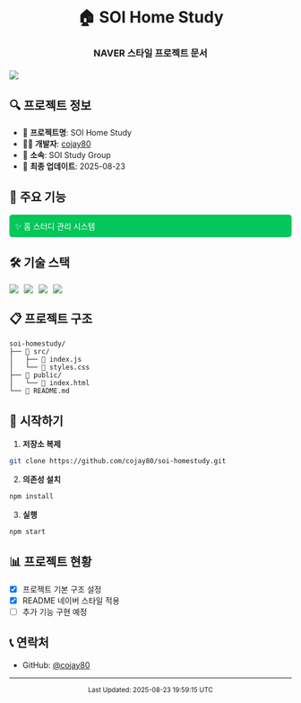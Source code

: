 <div align="center">
  
# 🏠 SOI Home Study
### NAVER 스타일 프로젝트 문서
  
</div>

<div style="margin: 20px 0;">
  <img src="https://img.shields.io/badge/SOI_Study-03C75A?style=for-the-badge&logo=github&logoColor=white"/>
</div>

## 🔍 프로젝트 정보

- 📝 **프로젝트명**: SOI Home Study
- 👨‍💻 **개발자**: [cojay80](https://github.com/cojay80)
- 🏢 **소속**: SOI Study Group
- 📅 **최종 업데이트**: 2025-08-23

## 📌 주요 기능

<div style="background-color: #03C75A; padding: 10px; border-radius: 5px; margin-bottom: 10px;">
  <span style="color: white;">✨ 홈 스터디 관리 시스템</span>
</div>

## 🛠️ 기술 스택

<div style="display: flex; gap: 10px;">
  <img src="https://img.shields.io/badge/HTML5-E34F26?style=flat-square&logo=html5&logoColor=white"/>
  <img src="https://img.shields.io/badge/CSS3-1572B6?style=flat-square&logo=css3&logoColor=white"/>
  <img src="https://img.shields.io/badge/JavaScript-F7DF1E?style=flat-square&logo=javascript&logoColor=black"/>
  <img src="https://img.shields.io/badge/Node.js-339933?style=flat-square&logo=node.js&logoColor=white"/>
</div>

## 📋 프로젝트 구조

```
soi-homestudy/
├── 📁 src/
│   ├── 📄 index.js
│   └── 📄 styles.css
├── 📁 public/
│   └── 📄 index.html
└── 📄 README.md
```

## 🚀 시작하기

1. **저장소 복제**
```bash
git clone https://github.com/cojay80/soi-homestudy.git
```

2. **의존성 설치**
```bash
npm install
```

3. **실행**
```bash
npm start
```

## 📊 프로젝트 현황

- [x] 프로젝트 기본 구조 설정
- [x] README 네이버 스타일 적용
- [ ] 추가 기능 구현 예정

## 📞 연락처

- GitHub: [@cojay80](https://github.com/cojay80)

---
<div align="center">
  <sub>Last Updated: 2025-08-23 19:59:15 UTC</sub>
</div>
